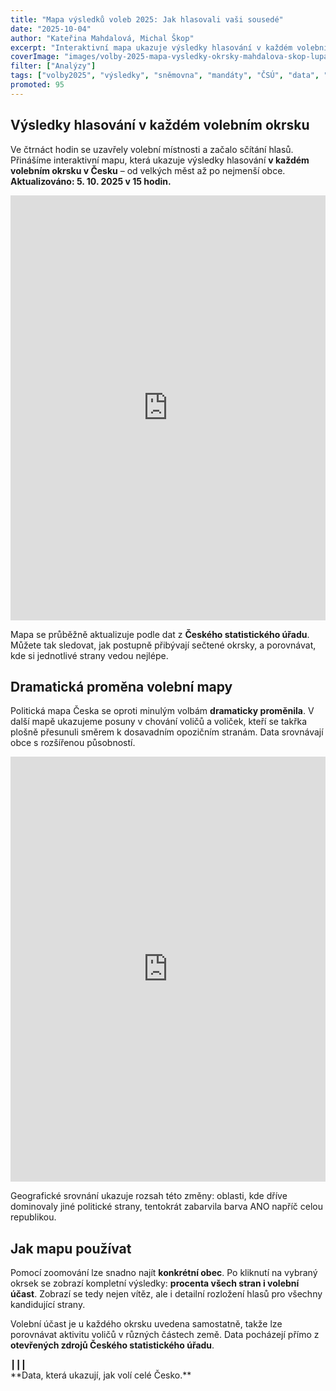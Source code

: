 ```yaml
---
title: "Mapa výsledků voleb 2025: Jak hlasovali vaši sousedé"
date: "2025-10-04"
author: "Kateřina Mahdalová, Michal Škop"
excerpt: "Interaktivní mapa ukazuje výsledky hlasování v každém volebním okrsku v Česku. Sledujte, jak se postupně sčítají hlasy a které strany vedou v jednotlivých regionech."
coverImage: "images/volby-2025-mapa-vysledky-okrsky-mahdalova-skop-lupa.svg"
filter: ["Analýzy"]
tags: ["volby2025", "výsledky", "sněmovna", "mandáty", "ČSÚ", "data", "okrsky"]
promoted: 95
---
```


## Výsledky hlasování v každém volebním okrsku

Ve čtrnáct hodin se uzavřely volební místnosti a začalo sčítání hlasů. Přinášíme interaktivní mapu, která ukazuje výsledky hlasování **v každém volebním okrsku v Česku** – od velkých měst až po nejmenší obce. **Aktualizováno: 5. 10. 2025 v 15 hodin.**

<iframe src='https://flo.uri.sh/visualisation/25493706/embed' title='Mapa výsledků voleb 2025 – okrsky' className='flourish-embed-iframe' frameBorder='0' scrolling='no' width='100%' height='680px'></iframe>

Mapa se průběžně aktualizuje podle dat z **Českého statistického úřadu**.  
Můžete tak sledovat, jak postupně přibývají sečtené okrsky, a porovnávat, kde si jednotlivé strany vedou nejlépe.

## Dramatická proměna volební mapy

Politická mapa Česka se oproti minulým volbám **dramaticky proměnila**. V další mapě ukazujeme posuny v chování voličů a voliček, kteří se takřka plošně přesunuli směrem k dosavadním opozičním stranám. Data srovnávají obce s rozšířenou působností.

<iframe src='https://flo.uri.sh/visualisation/25520707/embed' title='Mapa posunů ve volebních výsledcích 2025' className='flourish-embed-iframe' frameBorder='0' scrolling='no' width='100%' height='680px'></iframe>

Geografické srovnání ukazuje rozsah této změny: oblasti, kde dříve dominovaly jiné politické strany, tentokrát zabarvila barva ANO napříč celou republikou.

## Jak mapu používat

Pomocí zoomování lze snadno najít **konkrétní obec**. Po kliknutí na vybraný okrsek se zobrazí kompletní výsledky: **procenta všech stran i volební účast**. Zobrazí se tedy nejen vítěz, ale i detailní rozložení hlasů pro všechny kandidující strany.  

Volební účast je u každého okrsku uvedena samostatně, takže lze porovnávat aktivitu voličů v různých částech země. Data pocházejí přímo z **otevřených zdrojů Českého statistického úřadu**.

<div style={{ textAlign: 'center', marginTop: '2em' }}>┃┃┃</div>

<div style={{ textAlign: 'center' }}>**Data, která ukazují, jak volí celé Česko.**</div>
